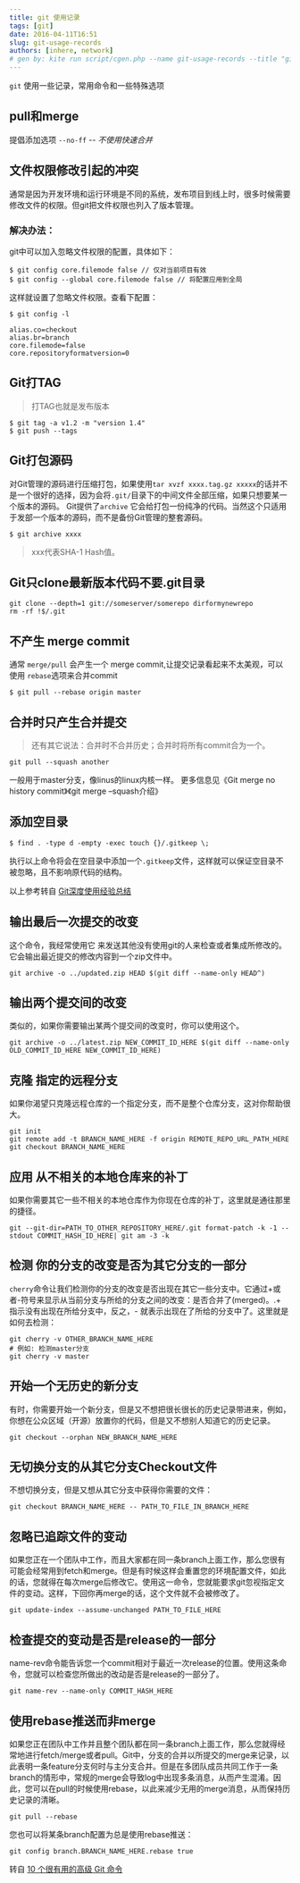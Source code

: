 ```yaml
---
title: git 使用记录
tags: [git]
date: 2016-04-11T16:51
slug: git-usage-records
authors: [inhere, network]
# gen by: kite run script/cgen.php --name git-usage-records --title "git 使用记录" --date 2016-04-11T16:51
---
```


`git` 使用一些记录，常用命令和一些特殊选项

<!--truncate-->

## pull和merge

提倡添加选项 `--no-ff` -- _不使用快速合并_

## 文件权限修改引起的冲突

通常是因为开发环境和运行环境是不同的系统，发布项目到线上时，很多时候需要修改文件的权限。但git把文件权限也列入了版本管理。

### 解决办法：

git中可以加入忽略文件权限的配置，具体如下：

```
$ git config core.filemode false // 仅对当前项目有效
$ git config --global core.filemode false // 将配置应用到全局
```

这样就设置了忽略文件权限。查看下配置：

```
$ git config -l

alias.co=checkout
alias.br=branch
core.filemode=false
core.repositoryformatversion=0
```


## Git打TAG

> 打TAG也就是发布版本

```
$ git tag -a v1.2 -m "version 1.4"
$ git push --tags
```

## Git打包源码

对Git管理的源码进行压缩打包，如果使用`tar xvzf xxxx.tag.gz xxxxx`的话并不是一个很好的选择，因为会将`.git/`目录下的中间文件全部压缩，如果只想要某一个版本的源码。
Git提供了`archive` 它会给打包一份纯净的代码。当然这个只适用于发部一个版本的源码，而不是备份Git管理的整套源码。

```
$ git archive xxxx
```

> xxx代表SHA-1 Hash值。

## Git只clone最新版本代码不要.git目录

```
git clone --depth=1 git://someserver/somerepo dirformynewrepo
rm -rf !$/.git
```

## 不产生 merge commit

通常 `merge/pull` 会产生一个 merge commit,让提交记录看起来不太美观，可以使用 `rebase`选项来合并commit

```
$ git pull --rebase origin master
```

## 合并时只产生合并提交

> 还有其它说法：合并时不合并历史；合并时将所有commit合为一个。

```
git pull --squash another
```

一般用于master分支，像linus的linux内核一样。
更多信息见《Git merge no history commit》《git merge –squash介绍》

## 添加空目录

```
$ find . -type d -empty -exec touch {}/.gitkeep \;
```

执行以上命令将会在空目录中添加一个`.gitkeep`文件，这样就可以保证空目录不被忽略，且不影响原代码的结构。

以上参考转自 [Git深度使用经验总结](http://blog.csdn.net/kangear/article/details/13169395)

## 输出最后一次提交的改变

这个命令，我经常使用它 来发送其他没有使用git的人来检查或者集成所修改的。它会输出最近提交的修改内容到一个zip文件中。

```
git archive -o ../updated.zip HEAD $(git diff --name-only HEAD^)
```

## 输出两个提交间的改变
类似的，如果你需要输出某两个提交间的改变时，你可以使用这个。

```
git archive -o ../latest.zip NEW_COMMIT_ID_HERE $(git diff --name-only OLD_COMMIT_ID_HERE NEW_COMMIT_ID_HERE)
```

## 克隆 指定的远程分支

如果你渴望只克隆远程仓库的一个指定分支，而不是整个仓库分支，这对你帮助很大。

```
git init
git remote add -t BRANCH_NAME_HERE -f origin REMOTE_REPO_URL_PATH_HERE
git checkout BRANCH_NAME_HERE
```

## 应用 从不相关的本地仓库来的补丁

如果你需要其它一些不相关的本地仓库作为你现在仓库的补丁，这里就是通往那里的捷径。

```
git --git-dir=PATH_TO_OTHER_REPOSITORY_HERE/.git format-patch -k -1 --stdout COMMIT_HASH_ID_HERE| git am -3 -k
```

## 检测 你的分支的改变是否为其它分支的一部分

`cherry`命令让我们检测你的分支的改变是否出现在其它一些分支中。它通过+或者-符号来显示从当前分支与所给的分支之间的改变：是否合并了(merged)。.+ 指示没有出现在所给分支中，反之，- 就表示出现在了所给的分支中了。这里就是如何去检测：

```
git cherry -v OTHER_BRANCH_NAME_HERE
# 例如: 检测master分支
git cherry -v master
```

## 开始一个无历史的新分支

有时，你需要开始一个新分支，但是又不想把很长很长的历史记录带进来，例如，你想在公众区域（开源）放置你的代码，但是又不想别人知道它的历史记录。

```
git checkout --orphan NEW_BRANCH_NAME_HERE
```

## 无切换分支的从其它分支Checkout文件

不想切换分支，但是又想从其它分支中获得你需要的文件：

```
git checkout BRANCH_NAME_HERE -- PATH_TO_FILE_IN_BRANCH_HERE
```

## 忽略已追踪文件的变动

如果您正在一个团队中工作，而且大家都在同一条branch上面工作，那么您很有可能会经常用到fetch和merge。但是有时候这样会重置您的环境配置文件，如此的话，您就得在每次merge后修改它。使用这一命令，您就能要求git忽视指定文件的变动。这样，下回你再merge的话，这个文件就不会被修改了。

```
git update-index --assume-unchanged PATH_TO_FILE_HERE
```

## 检查提交的变动是否是release的一部分

name-rev命令能告诉您一个commit相对于最近一次release的位置。使用这条命令，您就可以检查您所做出的改动是否是release的一部分了。

```
git name-rev --name-only COMMIT_HASH_HERE
```

## 使用rebase推送而非merge

如果您正在团队中工作并且整个团队都在同一条branch上面工作，那么您就得经常地进行fetch/merge或者pull。Git中，分支的合并以所提交的merge来记录，以此表明一条feature分支何时与主分支合并。但是在多团队成员共同工作于一条branch的情形中，常规的merge会导致log中出现多条消息，从而产生混淆。因此，您可以在pull的时候使用rebase，以此来减少无用的merge消息，从而保持历史记录的清晰。

```
git pull --rebase
```

您也可以将某条branch配置为总是使用rebase推送：

```
git config branch.BRANCH_NAME_HERE.rebase true
```

转自 [10 个很有用的高级 Git 命令](http://www.oschina.net/translate/10-useful-advanced-git-commands)


